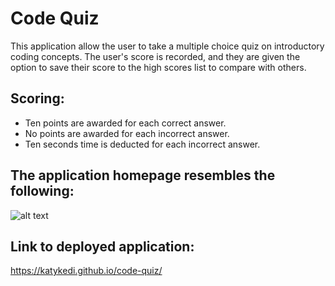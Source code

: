 # Code Quiz

This application allow the user to take a multiple choice quiz on introductory coding concepts. The user's score is recorded, and they are given the option to save their score to the high scores list to compare with others.

## Scoring:
- Ten points are awarded for each correct answer.
- No points are awarded for each incorrect answer.
- Ten seconds time is deducted for each incorrect answer.

## The application homepage resembles the following:
![alt text](https://github.com/KatyKedi/code-quiz/blob/main/assets/images/code-quiz.png?raw=true)

## Link to deployed application:
https://katykedi.github.io/code-quiz/
